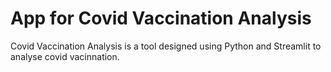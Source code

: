 # App for Covid Vaccination Analysis
Covid Vaccination Analysis is a tool designed using Python and Streamlit to analyse covid vacinnation.
